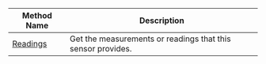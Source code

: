 Method Name | Description
----------- | -----------
[Readings](/components/sensor/#readings) | Get the measurements or readings that this sensor provides.
